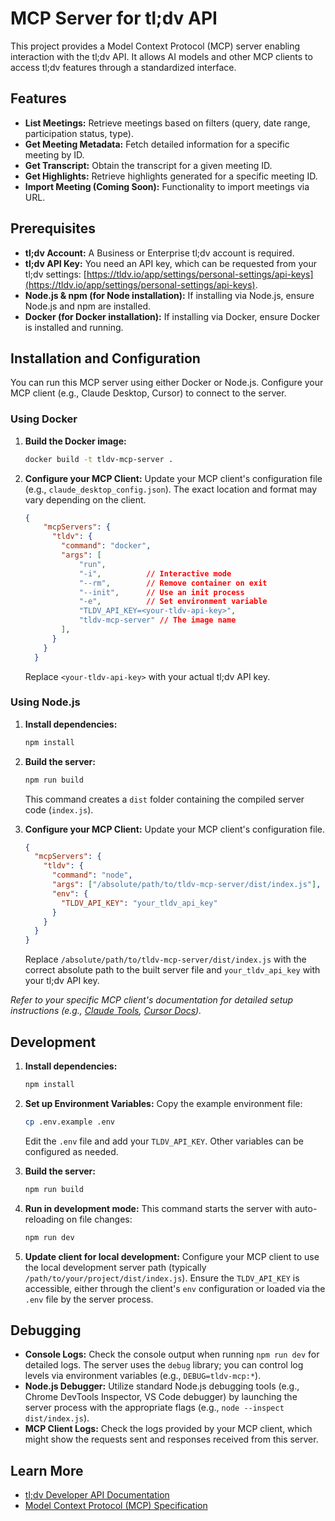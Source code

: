 # MCP Server for tl;dv API

This project provides a Model Context Protocol (MCP) server enabling interaction with the tl;dv API. It allows AI models and other MCP clients to access tl;dv features through a standardized interface.

## Features

*   **List Meetings:** Retrieve meetings based on filters (query, date range, participation status, type).
*   **Get Meeting Metadata:** Fetch detailed information for a specific meeting by ID.
*   **Get Transcript:** Obtain the transcript for a given meeting ID.
*   **Get Highlights:** Retrieve highlights generated for a specific meeting ID.
*   **Import Meeting (Coming Soon):** Functionality to import meetings via URL.

## Prerequisites

*   **tl;dv Account:** A Business or Enterprise tl;dv account is required.
*   **tl;dv API Key:** You need an API key, which can be requested from your tl;dv settings: [https://tldv.io/app/settings/personal-settings/api-keys](https://tldv.io/app/settings/personal-settings/api-keys).
*   **Node.js & npm (for Node installation):** If installing via Node.js, ensure Node.js and npm are installed.
*   **Docker (for Docker installation):** If installing via Docker, ensure Docker is installed and running.

## Installation and Configuration

You can run this MCP server using either Docker or Node.js. Configure your MCP client (e.g., Claude Desktop, Cursor) to connect to the server.

### Using Docker

1.  **Build the Docker image:**
    ```bash
    docker build -t tldv-mcp-server .
    ```

2.  **Configure your MCP Client:**
    Update your MCP client's configuration file (e.g., `claude_desktop_config.json`). The exact location and format may vary depending on the client.

    ```json
    {
        "mcpServers": {
          "tldv": {
            "command": "docker",
            "args": [
                "run",
                "-i",          // Interactive mode
                "--rm",        // Remove container on exit
                "--init",      // Use an init process
                "-e",          // Set environment variable
                "TLDV_API_KEY=<your-tldv-api-key>",
                "tldv-mcp-server" // The image name
            ],
          }
        }
      }
    ```
    Replace `<your-tldv-api-key>` with your actual tl;dv API key.

### Using Node.js

1.  **Install dependencies:**
    ```bash
    npm install
    ```

2.  **Build the server:**
    ```bash
    npm run build
    ```
    This command creates a `dist` folder containing the compiled server code (`index.js`).

3.  **Configure your MCP Client:**
    Update your MCP client's configuration file.

    ```json
    {
      "mcpServers": {
        "tldv": {
          "command": "node",
          "args": ["/absolute/path/to/tldv-mcp-server/dist/index.js"],
          "env": {
            "TLDV_API_KEY": "your_tldv_api_key"
          }
        }
      }
    }
    ```
    Replace `/absolute/path/to/tldv-mcp-server/dist/index.js` with the correct absolute path to the built server file and `your_tldv_api_key` with your tl;dv API key.

*Refer to your specific MCP client's documentation for detailed setup instructions (e.g., [Claude Tools](https://docs.anthropic.com/claude/docs/tools-mcp), [Cursor Docs](https://cursor.sh/docs)).*

## Development

1.  **Install dependencies:**
    ```bash
    npm install
    ```

2.  **Set up Environment Variables:**
    Copy the example environment file:
    ```bash
    cp .env.example .env
    ```
    Edit the `.env` file and add your `TLDV_API_KEY`. Other variables can be configured as needed.

3.  **Build the server:**
    ```bash
    npm run build
    ```

4.  **Run in development mode:**
    This command starts the server with auto-reloading on file changes:
    ```bash
    npm run dev
    ```

5.  **Update client for local development:**
    Configure your MCP client to use the local development server path (typically `/path/to/your/project/dist/index.js`). Ensure the `TLDV_API_KEY` is accessible, either through the client's `env` configuration or loaded via the `.env` file by the server process.

## Debugging

*   **Console Logs:** Check the console output when running `npm run dev` for detailed logs. The server uses the `debug` library; you can control log levels via environment variables (e.g., `DEBUG=tldv-mcp:*`).
*   **Node.js Debugger:** Utilize standard Node.js debugging tools (e.g., Chrome DevTools Inspector, VS Code debugger) by launching the server process with the appropriate flags (e.g., `node --inspect dist/index.js`).
*   **MCP Client Logs:** Check the logs provided by your MCP client, which might show the requests sent and responses received from this server.

## Learn More

*   [tl;dv Developer API Documentation](https://doc.tldv.io/)
*   [Model Context Protocol (MCP) Specification](https://modelcontextprotocol.dev/)

